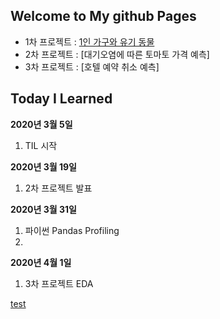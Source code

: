 ## Welcome to My github Pages

- 1차 프로젝트 : [1인 가구와 유기 동물](smilerrr.github.io/portfolio/project1_ver3.html)
- 2차 프로젝트 : [대기오염에 따른 토마토 가격 예측]
- 3차 프로젝트 : [호텔 예약 취소 예측]

## Today I Learned

**2020년 3월 5일**
1. TIL 시작

**2020년 3월 19일**
1. 2차 프로젝트 발표

**2020년 3월 31일**
1. 파이썬 Pandas Profiling
2. 

**2020년 4월 1일**
1. 3차 프로젝트 EDA

[test](https://github.com/smilerrr/smilerrr.github.io/blob/master/_post/2020-04-02-test.md)
